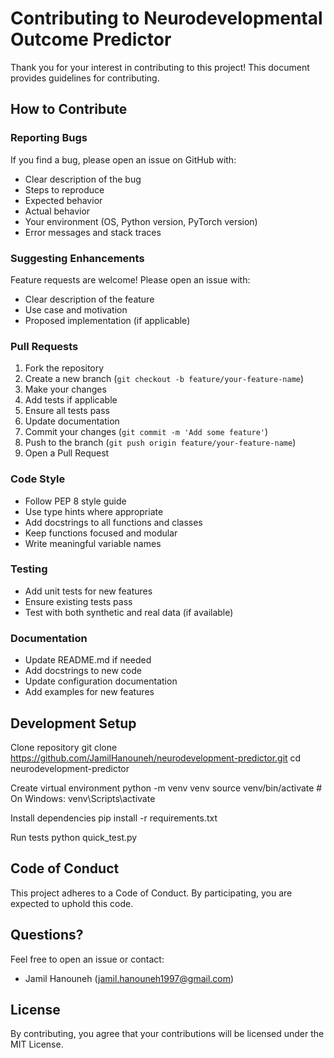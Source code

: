 # Contributing to Neurodevelopmental Outcome Predictor

Thank you for your interest in contributing to this project! This document provides guidelines for contributing.

## How to Contribute

### Reporting Bugs

If you find a bug, please open an issue on GitHub with:
- Clear description of the bug
- Steps to reproduce
- Expected behavior
- Actual behavior
- Your environment (OS, Python version, PyTorch version)
- Error messages and stack traces

### Suggesting Enhancements

Feature requests are welcome! Please open an issue with:
- Clear description of the feature
- Use case and motivation
- Proposed implementation (if applicable)

### Pull Requests

1. Fork the repository
2. Create a new branch (`git checkout -b feature/your-feature-name`)
3. Make your changes
4. Add tests if applicable
5. Ensure all tests pass
6. Update documentation
7. Commit your changes (`git commit -m 'Add some feature'`)
8. Push to the branch (`git push origin feature/your-feature-name`)
9. Open a Pull Request

### Code Style

- Follow PEP 8 style guide
- Use type hints where appropriate
- Add docstrings to all functions and classes
- Keep functions focused and modular
- Write meaningful variable names

### Testing

- Add unit tests for new features
- Ensure existing tests pass
- Test with both synthetic and real data (if available)

### Documentation

- Update README.md if needed
- Add docstrings to new code
- Update configuration documentation
- Add examples for new features

## Development Setup

Clone repository
git clone https://github.com/JamilHanouneh/neurodevelopment-predictor.git
cd neurodevelopment-predictor

Create virtual environment
python -m venv venv
source venv/bin/activate # On Windows: venv\Scripts\activate

Install dependencies
pip install -r requirements.txt

Run tests
python quick_test.py


## Code of Conduct

This project adheres to a Code of Conduct. By participating, you are expected to uphold this code.

## Questions?

Feel free to open an issue or contact:
- Jamil Hanouneh (jamil.hanouneh1997@gmail.com)

## License

By contributing, you agree that your contributions will be licensed under the MIT License.
